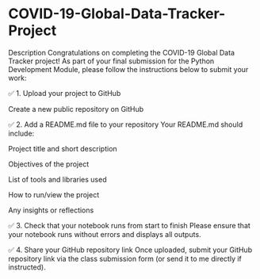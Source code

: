 # COVID-19-Global-Data-Tracker-Project
  Description
Congratulations on completing the COVID-19 Global Data Tracker project! As part of your final submission for the Python Development Module, please follow the instructions below to submit your work:

✅ 1. Upload your project to GitHub

Create a new public repository on GitHub

✅ 2. Add a README.md file to your repository
Your README.md should include:

Project title and short description

Objectives of the project

List of tools and libraries used

How to run/view the project

Any insights or reflections



✅ 3. Check that your notebook runs from start to finish
Please ensure that your notebook runs without errors and displays all outputs.



✅ 4. Share your GitHub repository link
Once uploaded, submit your GitHub repository link via the class submission form (or send it to me directly if instructed).
